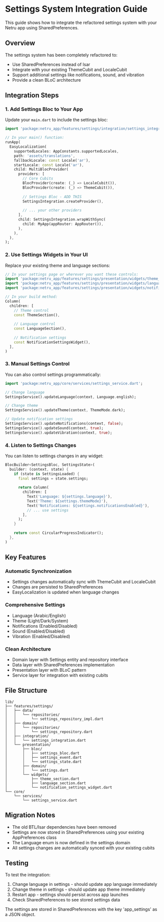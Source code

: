 # Settings System Integration Guide

This guide shows how to integrate the refactored settings system with your Netru app using SharedPreferences.

## Overview

The settings system has been completely refactored to:
- Use SharedPreferences instead of Isar
- Integrate with your existing ThemeCubit and LocaleCubit
- Support additional settings like notifications, sound, and vibration
- Provide a clean BLoC architecture

## Integration Steps

### 1. Add Settings Bloc to Your App

Update your `main.dart` to include the settings bloc:

```dart
import 'package:netru_app/features/settings/integration/settings_integration.dart';

// In your main() function:
runApp(
  EasyLocalization(
    supportedLocales: AppConstants.supportedLocales,
    path: 'assets/translations',
    fallbackLocale: const Locale('ar'),
    startLocale: const Locale('ar'),
    child: MultiBlocProvider(
      providers: [
        // Core Cubits
        BlocProvider(create: (_) => LocaleCubit()),
        BlocProvider(create: (_) => ThemeCubit()),
        
        // Settings Bloc - ADD THIS
        SettingsIntegration.createProvider(),
        
        // ... your other providers
      ],
      child: SettingsIntegration.wrapWithSync(
        child: MyApp(appRouter: AppRouter()),
      ),
    ),
  ),
);
```

### 2. Use Settings Widgets in Your UI

Replace your existing theme and language sections:

```dart
// In your settings page or wherever you want these controls:
import 'package:netru_app/features/settings/presentation/widgets/theme_section.dart';
import 'package:netru_app/features/settings/presentation/widgets/language_section.dart';
import 'package:netru_app/features/settings/presentation/widgets/notification_settings_widget.dart';

// In your build method:
Column(
  children: [
    // Theme control
    const ThemeSection(),
    
    // Language control  
    const LanguageSection(),
    
    // Notification settings
    const NotificationSettingsWidget(),
  ],
)
```

### 3. Manual Settings Control

You can also control settings programmatically:

```dart
import 'package:netru_app/core/services/settings_service.dart';

// Change language
SettingsService().updateLanguage(context, Language.english);

// Change theme
SettingsService().updateTheme(context, ThemeMode.dark);

// Update notification settings
SettingsService().updateNotifications(context, false);
SettingsService().updateSound(context, true);
SettingsService().updateVibration(context, true);
```

### 4. Listen to Settings Changes

You can listen to settings changes in any widget:

```dart
BlocBuilder<SettingsBloc, SettingsState>(
  builder: (context, state) {
    if (state is SettingsLoaded) {
      final settings = state.settings;
      
      return Column(
        children: [
          Text('Language: ${settings.language}'),
          Text('Theme: ${settings.themeMode}'),
          Text('Notifications: ${settings.notificationsEnabled}'),
          // ... use settings
        ],
      );
    }
    
    return const CircularProgressIndicator();
  },
)
```

## Key Features

### Automatic Synchronization
- Settings changes automatically sync with ThemeCubit and LocaleCubit
- Changes are persisted to SharedPreferences
- EasyLocalization is updated when language changes

### Comprehensive Settings
- Language (Arabic/English)
- Theme (Light/Dark/System)
- Notifications (Enabled/Disabled)
- Sound (Enabled/Disabled)  
- Vibration (Enabled/Disabled)

### Clean Architecture
- Domain layer with Settings entity and repository interface
- Data layer with SharedPreferences implementation
- Presentation layer with BLoC pattern
- Service layer for integration with existing cubits

## File Structure

```
lib/
├── features/settings/
│   ├── data/
│   │   └── repositories/
│   │       └── settings_repository_impl.dart
│   ├── domain/
│   │   └── repositories/
│   │       └── settings_repository.dart
│   ├── integration/
│   │   └── settings_integration.dart
│   └── presentation/
│       ├── bloc/
│       │   ├── settings_bloc.dart
│       │   ├── settings_event.dart
│       │   └── settings_state.dart
│       ├── domain/
│       │   └── settings.dart
│       └── widgets/
│           ├── theme_section.dart
│           ├── language_section.dart
│           └── notification_settings_widget.dart
└── core/
    └── services/
        └── settings_service.dart
```

## Migration Notes

- The old BTL/Isar dependencies have been removed
- Settings are now stored in SharedPreferences using your existing AppPreferences class
- The Language enum is now defined in the settings domain
- All settings changes are automatically synced with your existing cubits

## Testing

To test the integration:

1. Change language in settings - should update app language immediately
2. Change theme in settings - should update app theme immediately  
3. Restart app - settings should persist across app launches
4. Check SharedPreferences to see stored settings data

The settings are stored in SharedPreferences with the key 'app_settings' as a JSON object.